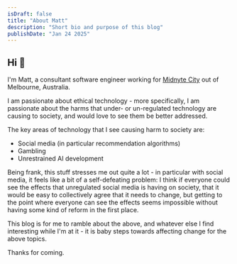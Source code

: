 ```yaml
---
isDraft: false
title: "About Matt"
description: "Short bio and purpose of this blog"
publishDate: "Jan 24 2025"
---
```

## Hi 👋
I'm Matt, a consultant software engineer working for [Midnyte City](https://midnytecity.com.au) out of Melbourne, Australia.

I am passionate about ethical technology - more specifically, I am passionate about the harms that under- or un-regulated technology are causing to society, and would love to see them be better addressed.

The key areas of technology that I see causing harm to society are:
- Social media (in particular recommendation algorithms)
- Gambling
- Unrestrained AI development

Being frank, this stuff stresses me out quite a lot - in particular with social media, it feels like a bit of a self-defeating problem: I think if everyone could see the effects that unregulated social media is having on society, that it would be easy to collectively agree that it needs to change, but getting to the point where everyone can see the effects seems impossible without having some kind of reform in the first place.

This blog is for me to ramble about the above, and whatever else I find interesting while I'm at it - it is baby steps towards affecting change for the above topics.

Thanks for coming.
